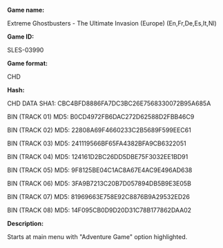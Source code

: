 **Game name:**

Extreme Ghostbusters - The Ultimate Invasion (Europe) (En,Fr,De,Es,It,Nl)

**Game ID:**

SLES-03990

**Game format:**

CHD

**Hash:**

CHD DATA SHA1: CBC4BFD8886FA7DC3BC26E7568330072B95A685A

BIN (TRACK 01) MD5: B0CD4972FB6DAC272D62588D2FBB46C9

BIN (TRACK 02) MD5: 22808A69F4660233C2B5689F599EEC61

BIN (TRACK 03) MD5: 241119566BF65FA4382BFA9CB6322051

BIN (TRACK 04) MD5: 124161D2BC26DD5DBE75F3032EE1BD91

BIN (TRACK 05) MD5: 9F8125BE04C1AC8A67E4AC9E496AD638

BIN (TRACK 06) MD5: 3FA9B7213C20B7D057894DB5B9E3E05B

BIN (TRACK 07) MD5: 81969663E758E92C8876B9A29532ED26

BIN (TRACK 08) MD5: 14F095CB0D9D20D31C78B177862DAA02

**Description:**

Starts at main menu with "Adventure Game" option highlighted.